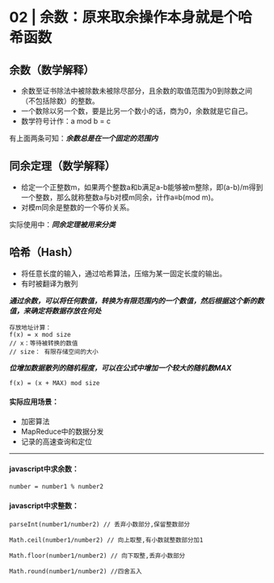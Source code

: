 # 02 | 余数：原来取余操作本身就是个哈希函数

## 余数（数学解释）
* 余数至证书除法中被除数未被除尽部分，且余数的取值范围为0到除数之间（不包括除数）的整数。
* 一个数除以另一个数，要是比另一个数小的话，商为0，余数就是它自己。
* 数学符号计作：a mod b = c

有上面两条可知：***余数总是在一个固定的范围内***

## 同余定理（数学解释）
* 给定一个正整数m，如果两个整数a和b满足a-b能够被m整除，即(a-b)/m得到一个整数，那么就称整数a与b对模m同余，计作a≡b(mod m)。
* 对模m同余是整数的一个等价关系。

实际使用中：***同余定理被用来分类***

## 哈希（Hash）
* 将任意长度的输入，通过哈希算法，压缩为某一固定长度的输出。
* 有时被翻译为散列

***通过余数，可以将任何数值，转换为有限范围内的一个数值，然后根据这个新的数值，来确定将数据存放在何处***

```
存放地址计算：
f(x) = x mod size
// x：等待被转换的数值
// size： 有限存储空间的大小
```

***位增加数据散列的随机程度，可以在公式中增加一个较大的随机数MAX***

```
f(x) = (x + MAX) mod size
```

#### 实际应用场景：
* 加密算法
* MapReduce中的数据分发
* 记录的高速查询和定位


*******

#### javascript中求余数：
```
number = number1 % number2
```
#### javascript中求整数：
```
parseInt(number1/number2) // 丢弃小数部分,保留整数部分

Math.ceil(number1/number2) // 向上取整,有小数就整数部分加1

Math.floor(number1/number2) // 向下取整,丢弃小数部分

Math.round(number1/number2) //四舍五入
```
